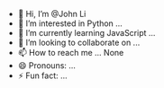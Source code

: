 - 👋 Hi, I’m @John Li
- 👀 I’m interested in Python ...
- 🌱 I’m currently learning JavaScript ...
- 💞️ I’m looking to collaborate on ...
- 📫 How to reach me ... None
- 😄 Pronouns: ...
- ⚡ Fun fact: ...

<!---
whybaby996/whybaby996 is a ✨ special ✨ repository because its `README.md` (this file) appears on your GitHub profile.
You can click the Preview link to take a look at your changes.
--->
